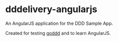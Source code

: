 dddelivery-angularjs
====================

An AngularJS application for the DDD Sample App.

Created for testing [goddd](https://github.com/marcusolsson/goddd) and to learn AngularJS.
